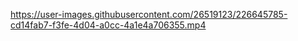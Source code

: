 
https://user-images.githubusercontent.com/26519123/226645785-cd14fab7-f3fe-4d04-a0cc-4a1e4a706355.mp4

